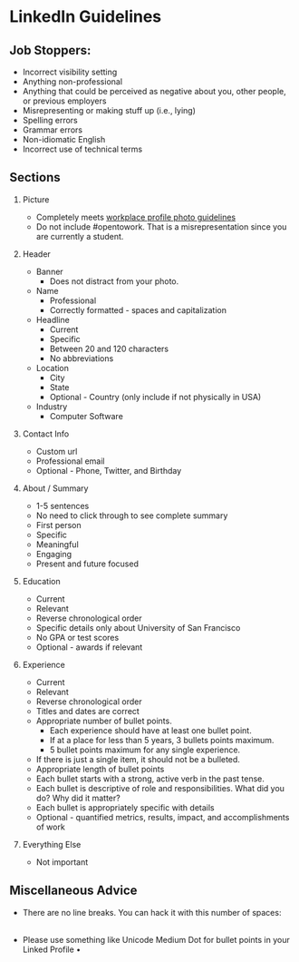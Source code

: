 LinkedIn Guidelines
======

Job Stoppers:
-----

- Incorrect visibility setting
- Anything non-professional
- Anything that could be perceived as negative about you, other people, or previous employers
- Misrepresenting or making stuff up (i.e., lying)
- Spelling errors
- Grammar errors
- Non-idiomatic English
- Incorrect use of technical terms

Sections
-----

1. Picture 
    - Completely meets [workplace profile photo guidelines](https://gist.github.com/brianspiering/0eb6f47e7f9924b02bbc35d64818b033)
    - Do not include #opentowork. That is a misrepresentation since you are currently a student.

1. Header
    - Banner 
        - Does not distract from your photo.
    - Name
         - Professional
         - Correctly formatted - spaces and capitalization
    - Headline
        - Current 
        - Specific
        - Between 20 and 120 characters
        - No abbreviations
    - Location
        - City
        - State
        - Optional - Country (only include if not physically in USA)
    - Industry
        - Computer Software

1. Contact Info
    - Custom url
    - Professional email
    - Optional - Phone, Twitter, and Birthday
    
1. About / Summary
    - 1-5 sentences 
    - No need to click through to see complete summary
    - First person
    - Specific
    - Meaningful
    - Engaging
    - Present and future focused

1. Education
    - Current
    - Relevant
    - Reverse chronological order
    - Specific details only about University of San Francisco
    - No GPA or test scores
    - Optional - awards if relevant

1. Experience
    - Current
    - Relevant
    - Reverse chronological order
    - Titles and dates are correct
    - Appropriate number of bullet points.
        - Each experience should have at least one bullet point.
        - If at a place for less than 5 years, 3 bullets points maximum.
        - 5 bullet points maximum for any single experience. 
    - If there is just a single item, it should not be a bulleted.
    - Appropriate length of bullet points 
    - Each bullet starts with a strong, active verb in the past tense.
    - Each bullet is descriptive of role and responsibilities. What did you do? Why did it matter?
    - Each bullet is appropriately specific with details
    - Optional - quantified metrics, results, impact, and accomplishments of work

1. Everything Else 
    - Not important

Miscellaneous Advice
-----

- There are no line breaks. You can hack it with this number of spaces: `⠀⠀⠀⠀⠀⠀⠀⠀⠀⠀⠀⠀⠀⠀⠀⠀⠀⠀⠀⠀⠀⠀⠀⠀⠀⠀⠀⠀⠀⠀⠀⠀⠀⠀⠀⠀⠀⠀⠀⠀⠀⠀⠀⠀⠀⠀⠀⠀⠀⠀⠀⠀⠀⠀⠀⠀⠀⠀⠀⠀⠀⠀⠀⠀⠀⠀ `
- Please use something like Unicode Medium Dot for bullet points in your Linked Profile •